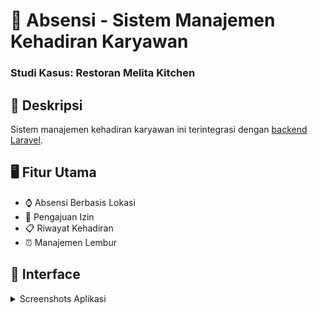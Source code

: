 # 🚀 Absensi - Sistem Manajemen Kehadiran Karyawan
### Studi Kasus: Restoran Melita Kitchen

## 📝 Deskripsi
Sistem manajemen kehadiran karyawan ini terintegrasi dengan [backend Laravel](https://github.com/okedane/Absensi-Backend-Laravel).

## 🖥️ Fitur Utama
- ⌚ Absensi Berbasis Lokasi
- 📝 Pengajuan Izin 
- 📋 Riwayat Kehadiran
- ⏰ Manajemen Lembur

## 📸 Interface
<details>
<summary>Screenshots Aplikasi</summary>

### 🔐 Login
![Login Page](readme/1-login.png)

### 🔑 Reset Password
![Reset Password Page](readme/2-forgot.png)

### 📊 Dashboard
![Dashboard](readme/3-dashboard.png)

### 📍 Absensi
![Absensi Page](readme/4-absensi.png)

### ⏱️ Lembur
![Lembur Page](readme/5-lembur.png)

### 📋 Izin
![Izin Page](readme/6-izin.png)

### 📜 Riwayat
![History Page](readme/7-history.png)

</details>
